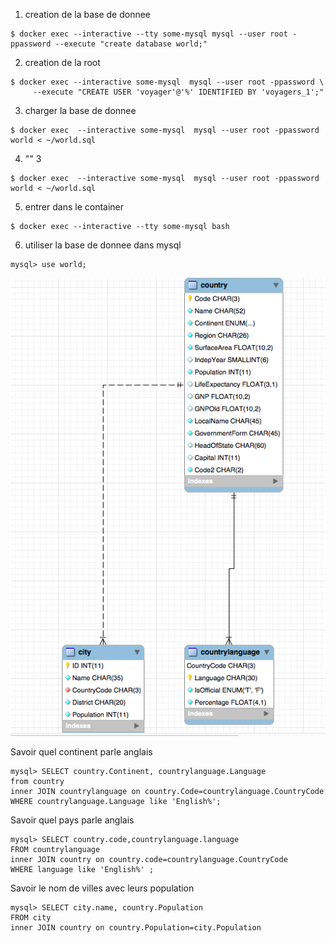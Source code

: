 
1. creation de la base de donnee
```
$ docker exec --interactive --tty some-mysql mysql --user root -ppassword --execute "create database world;"
```
2. creation de la root 
```
$ docker exec --interactive some-mysql  mysql --user root -ppassword \
     --execute "CREATE USER 'voyager'@'%' IDENTIFIED BY 'voyagers_1';"
```     
3. charger la base de donnee
```
$ docker exec  --interactive some-mysql  mysql --user root -ppassword world < ~/world.sql
```
4. "" 3
```
$ docker exec  --interactive some-mysql  mysql --user root -ppassword world < ~/world.sql
```
5. entrer dans le container
```
$ docker exec --interactive --tty some-mysql bash
```
6. utiliser la base de donnee dans mysql
```
mysql> use world;
```
![alt tag](screenshot.png)

Savoir quel continent parle anglais
```
mysql> SELECT country.Continent, countrylanguage.Language
from country
inner JOIN countrylanguage on country.Code=countrylanguage.CountryCode
WHERE countrylanguage.Language like 'English%';
```
Savoir quel pays parle anglais
```
mysql> SELECT country.code,countrylanguage.language 
FROM countrylanguage 
inner JOIN country on country.code=countrylanguage.CountryCode
WHERE language like 'English%' ;
```
Savoir le nom de villes avec leurs population
```
mysql> SELECT city.name, country.Population
FROM city
inner JOIN country on country.Population=city.Population
```

